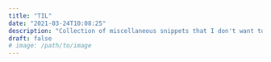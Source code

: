 ```yaml
---
title: "TIL"
date: "2021-03-24T10:08:25"
description: "Collection of miscellaneous snippets that I don't want to forget"
draft: false
# image: /path/to/image
---
```

